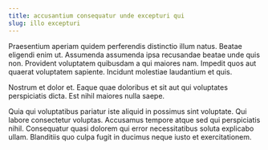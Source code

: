 ```yaml
---
title: accusantium consequatur unde excepturi qui
slug: illo excepturi
---
```


Praesentium aperiam quidem perferendis distinctio illum natus. Beatae eligendi enim ut. Assumenda assumenda ipsa recusandae beatae unde quis non. Provident voluptatem quibusdam a qui maiores nam. Impedit quos aut quaerat voluptatem sapiente. Incidunt molestiae laudantium et quis.

Nostrum et dolor et. Eaque quae doloribus et sit aut qui voluptates perspiciatis dicta. Est nihil maiores nulla saepe.

Quia qui voluptatibus pariatur iste aliquid in possimus sint voluptate. Qui labore consectetur voluptas. Accusamus tempore atque sed qui perspiciatis nihil. Consequatur quasi dolorem qui error necessitatibus soluta explicabo ullam. Blanditiis quo culpa fugit in ducimus neque iusto et exercitationem.
